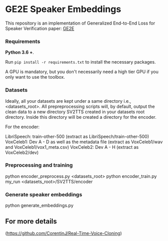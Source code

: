 # GE2E Speaker Embeddings
This repository is an implementation of Generalized End-to-End Loss for Speaker Verification
paper: [GE2E](https://arxiv.org/abs/1710.10467)

### Requirements

**Python 3.6 +**.

Run `pip install -r requirements.txt` to install the necessary packages.

A GPU is mandatory, but you don't necessarily need a high tier GPU if you only want to use the toolbox.

### Datasets

Ideally, all your datasets are kept under a same directory i.e., <datasets_root>. All prepreprocessing scripts will, by default, output the clean data to a new directory SV2TTS created in your datasets root directory. Inside this directory will be created a directory for the encoder.

For the encoder:

LibriSpeech: train-other-500 (extract as LibriSpeech/train-other-500)
VoxCeleb1: Dev A - D as well as the metadata file (extract as VoxCeleb1/wav and VoxCeleb1/vox1_meta.csv)
VoxCeleb2: Dev A - H (extract as VoxCeleb2/dev)

### Preprocessing and training

python encoder_preprocess.py <datasets_root>
python encoder_train.py my_run <datasets_root>/SV2TTS/encoder

### Generate speaker embeddings

python generate_embeddings.py

## For more details
(https://github.com/CorentinJ/Real-Time-Voice-Cloning)

